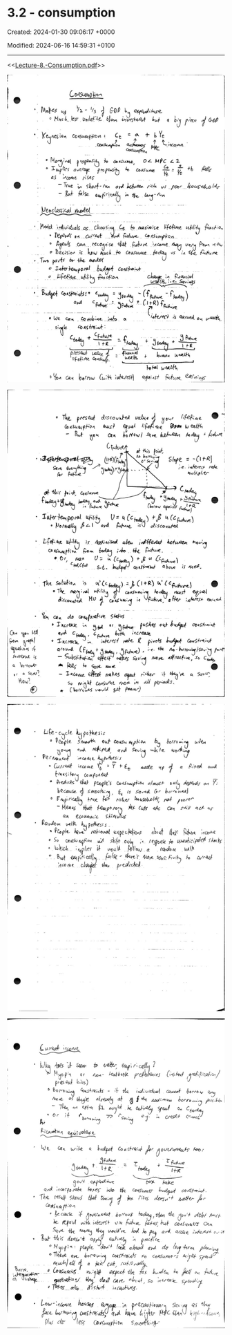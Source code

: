 # 3.2 - consumption

Created: 2024-01-30 09:06:17 +0000

Modified: 2024-06-16 14:59:31 +0100

---

<<[Lecture-8.-Consumption.pdf](../../media/Lecture-8.-Consumption.pdf)>>



![](../../media/Year-1-Macro-3.2---consumption-image1.jpeg)



![](../../media/Year-1-Macro-3.2---consumption-image2.jpeg)



![](../../media/Year-1-Macro-3.2---consumption-image3.jpeg)





![](../../media/Year-1-Macro-3.2---consumption-image4.jpeg)






